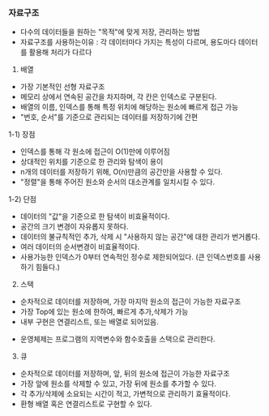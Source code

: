 ### 자료구조
- 다수의 데이터들을 원하는 "목적"에 맞게 저장, 관리하는 방법
- 자료구조를 사용하는이유
: 각 데이터마다 가지는 특성이 다르며, 용도마다 데이터를 활용해 처리가 다르다

1. 배열
- 가장 기본적인 선형 자료구조
- 메모리 상에서 연속된 공간을 차지하며, 각 칸은 인덱스로 구분된다.
- 배열의 이름, 인덱스를 통해 특정 위치에 해당하는 원소에 빠르게 접근 가능
- "번호, 순서"를 기준으로 관리되는 데이터를 저장하기에 간편

1-1) 장점
- 인덱스를 통해 각 원소에 접근이 O(1)만에 이루어짐
- 상대적인 위치를 기준으로 한 관리와 탐색이 용이
- n개의 데이터를 저장하기 위해, O(n)만큼의 공간만을 사용할 수 있다.
- "정렬"을 통해 주어진 원소와 순서의 대소관계를 일치시킬 수 있다.

1-2) 단점
- 데이터의 "값"을 기준으로 한 탐색이 비효율적이다.
- 공간의 크기 변경이 자유롭지 못하다.
- 데이터의 불규칙적인 추가, 삭제 시 "사용하지 않는 공간"에 대한 관리가 번거롭다.
- 여러 데이터의 순서변경이 비효율적이다.
- 사용가능한 인덱스가 0부터 연속적인 정수로 제한되어있다. (큰 인덱스번호를 사용하기 힘들다.)

2. 스택
- 순차적으로 데이터를 저장하며, 가장 마지막 원소의 접근이 가능한 자료구조
- 가장 Top에 있는 원소에 한하여, 빠르게 추가,삭제가 가능
- 내부 구현은 연결리스트, 또는 배열로 되어있음.
* 운영체제는 프로그램의 지역변수와 함수호출을 스택으로 관리한다.

3. 큐
- 순차적으로 데이터를 저장하며, 앞, 뒤의 원소에 접근이 가능한 자료구조
- 가장 앞에 원소를 삭제할 수 있고, 가장 뒤에 원소를 추가할 수 있다.
- 각 추가/삭제에 소요되는 시간이 적고, 가변적으로 관리하기 효율적이다.
- 환형 배열 혹은 연결리스트로 구현할 수 있다.

